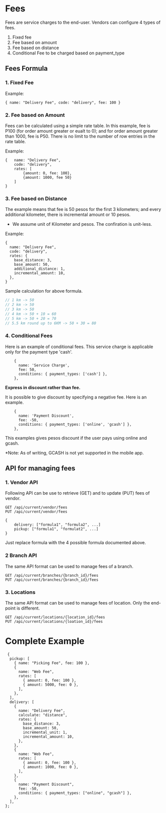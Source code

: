 # Fees

Fees are service charges to the end-user. Vendors can configure 4 types of fees.

1. Fixed fee
2. Fee based on amount
3. Fee based on distance
4. Conditional Fee to be charged based on payment_type

## Fees Formula

### 1. Fixed Fee

Example:

```json5
{ name: "Delivery Fee", code: "delivery", fee: 100 }
```

### 2. Fee based on Amount

Fees can be calculated using a simple rate table. In this example, fee is P100 (for order amount greater or eualt to 0); and for order amount greater than 1000, fee is P50. There is no limit to the number of row entries in the rate table.

Example:

```json5
{   name: "Delivery Fee",
    code: "delivery",
    rates: [
        {amount: 0, fee: 100},
        {amount: 1000, fee 50}
    ]
}
```

### 3. Fee based on Distance

The example means that fee is 50 pesos for the first 3 kilometers; and every additional kilometer, there is incremental amount or 10 pesos.

- We assume unit of Kilometer and pesos. The confiration is unit-less.

Example:

```json5
{
  name: "Delivery Fee",
  code: "delivery",
  rates: {
    base_distance: 3,
    base_amount: 50,
    additional_distance: 1,
    incremental_amount: 10,
  },
}
```

Sample calculation for above formula.

```js
// 1 km -> 50
// 2 km -> 50
// 3 km -> 50
// 4 km -> 50 + 10 = 60
// 5 km -> 50 + 20 = 70
// 5.5 km round up to 6KM -> 50 + 30 = 80
```

### 4. Conditional Fees

Here is an example of conditional fees. This service charge is applicable only for the payment type 'cash'.

```json5
    {
      name: 'Service Charge',
      fee: 50,
      conditions: { payment_types: ['cash'] },
    },
```

**Express in discount rather than fee.**

It is possible to give discount by specifying a negative fee. Here is an example.

```json5
    {
      name: 'Payment Discount',
      fee: -50,
      conditions: { payment_types: ['online', 'gcash'] },
    },
```

This examples gives pesos discount if the user pays using online and gcash.

\*Note: As of writing, GCASH is not yet supported in the mobile app.

## API for managing fees

### 1. Vendor API

Following API can be use to retrieve (GET) and to update (PUT) fees of vendor.

```
GET /api/current/vendor/fees
PUT /api/current/vendor/fees
```

```json5
{
    delivery: ["formula1", "formula2", ...]
    pickup: ["formula1", "formulat2", ...]
}
```

Just replace formula with the 4 possible formula documented above.

### 2 Branch API

The same API format can be used to manage fees of a branch.

```
GET /api/current/branches/{branch_id}/fees
PUT /api/current/branches/{branch_id}/fees
```

### 3. Locations

The same API format can be used to manage fees of location. Only the end-point is different.

```
GET /api/current/locations/{location_id}/fees
PUT /api/current/locations/{loation_id}/fees
```

# Complete Example

```json5
 {
  pickup: [
    { name: "Picking Fee", fee: 100 },
    {
      name: "Web Fee",
      rates: [
        { amount: 0, fee: 100 },
        { amount: 5000, fee: 0 },
      ],
    },
  ],
  delivery: [
    {
      name: "Delivery Fee",
      calculate: "distance",
      rates: {
        base_distance: 3,
        base_amount: 50,
        incremental_unit: 1,
        incremental_amount: 10,
      },
    },
    {
      name: "Web Fee",
      rates: [
        { amount: 0, fee: 100 },
        { amount: 1000, fee: 0 },
      ],
    },
    {
      name: "Payment Discount",
      fee: -50,
      conditions: { payment_types: ["online", "gcash"] },
    },
  ],
};
```
